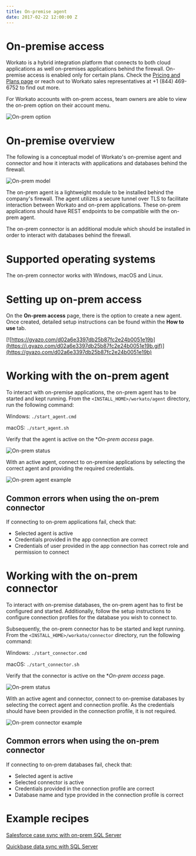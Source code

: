 ```yaml
---
title: On-premise agent
date: 2017-02-22 12:00:00 Z
---
```


# On-premise access
Workato is a hybrid integration platform that connects to both cloud applications as well on-premises applications behind the firewall. On-premise access is enabled only for certain plans. Check the [Pricing and Plans page](https://www.workato.com/pricing?audience=general) or reach out to Workato sales representatives at +1 (844) 469-6752 to find out more.

For Workato accounts with on-prem access, team owners are able to view the on-prem option on their account menu.

![On-prem option](/_uploads/on-prem-docs/on_prem_access_option.png)

# On-premise overview
The following is a conceptual model of Workato's on-premise agent and connector and how it interacts with applications and databases behind the firewall.

![On-prem model](/_uploads/on-prem-docs/on_prem_conceptual_model.png)

The on-prem agent is a lightweight module to be installed behind the company's firewall. The agent utilizes a secure tunnel over TLS to facilitate interaction between Workato and on-prem applications. These on-prem applications should have REST endpoints to be compatible with the on-prem agent.

The on-prem connector is an additional module which should be installed in order to interact with databases behind the firewall.

# Supported operating systems
The on-prem connector works with Windows, macOS and Linux.

# Setting up on-prem access
On the **On-prem access** page, there is the option to create a new agent. Once created, detailed setup instructions can be found within the **How to use** tab.

[![https://gyazo.com/d02a6e3397db25b87fc2e24b0051e19b](https://i.gyazo.com/d02a6e3397db25b87fc2e24b0051e19b.gif)](https://gyazo.com/d02a6e3397db25b87fc2e24b0051e19b)

# Working with the on-prem agent
To interact with on-premise applications, the on-prem agent has to be started and kept running. From the `<INSTALL_HOME>/workato/agent` directory, run the following command:

Windows:
`./start_agent.cmd`

macOS:
`./start_agent.sh`

Verify that the agent is active on the **On-prem access* page.

![On-prem status](/_uploads/on-prem-docs/agent_connector_status.png)

With an active agent, connect to on-premise applications by selecting the correct agent and providing the required credentials.

![On-prem agent example](/_uploads/on-prem-docs/agent_example.png)

## Common errors when using the on-prem connector
If connecting to on-prem applications fail, check that:
- Selected agent is active
- Credentials provided in the app connection are correct
- Credentials of user provided in the app connection has correct role and permission to connect

# Working with the on-prem connector
To interact with on-premise databases, the on-prem agent has to first be configured and started. Additionally, follow the setup instructions to configure connection profiles for the database you wish to connect to.

Subsequently, the on-prem connector has to be started and kept running. From the `<INSTALL_HOME>/workato/connector` directory, run the following command:

Windows:
`./start_connector.cmd`

macOS:
`./start_connector.sh`

Verify that the connector is active on the **On-prem access* page.

![On-prem status](/_uploads/on-prem-docs/agent_connector_status.png)

With an active agent and connector, connect to on-premise databases by selecting the correct agent and connection profile. As the credentials should have been provided in the connection profile, it is not required.

![On-prem connector example](/_uploads/on-prem-docs/connector_example.png)

## Common errors when using the on-prem connector
If connecting to on-prem databases fail, check that:
- Selected agent is active
- Selected connector is active
- Credentials provided in the connection profile are correct
- Database name and type provided in the connection profile is correct

# Example recipes
[Salesforce case sync with on-prem SQL Server](https://www.workato.com/recipes/280605)
<!---[On-prem Postgres sync with Postgres](https://www.workato.com/recipes/268936)-->
[Quickbase data sync with SQL Server](https://www.workato.com/recipes/280610-demo-qb-data-sync-with-sql-server#recipe)